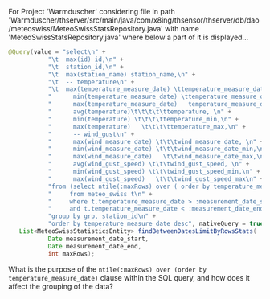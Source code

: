 For Project 'Warmduscher' considering file in path 'Warmduscher/thserver/src/main/java/com/x8ing/thsensor/thserver/db/dao/meteoswiss/MeteoSwissStatsRepository.java' with name 'MeteoSwissStatsRepository.java' where below a part of it is displayed... 
```java
@Query(value = "select\n" +
           "\t  max(id) id,\n" +
           "\t  station_id,\n" +
           "\t  max(station_name) station_name,\n" +
           "\t  -- temperature\n" +
           "\t  max(temperature_measure_date) \ttemperature_measure_date, \n" +
           "      min(temperature_measure_date) \ttemperature_measure_date_min,\n" +
           "      max(temperature_measure_date)   temperature_measure_date_max,\n" +
           "      avg(temperature)\t\t\t\t\ttemperature, \n" +
           "      min(temperature) \t\t\t\ttemperature_min,\n" +
           "      max(temperature)   \t\t\t\ttemperature_max,\n" +
           "      -- wind_gust\n" +
           "      max(wind_measure_date) \t\t\twind_measure_date, \n" +
           "      min(wind_measure_date) \t\t\twind_measure_date_min,\n" +
           "      max(wind_measure_date)   \t\twind_measure_date_max,\n" +
           "      avg(wind_gust_speed) \t\t\twind_gust_speed, \n" +
           "      min(wind_gust_speed) \t\t\twind_gust_speed_min,\n" +
           "      max(wind_gust_speed)   \t\t\twind_gust_speed_max\n" +
           "from (select ntile(:maxRows) over ( order by temperature_measure_date ) as grp, *\n" +
           "     from meteo_swiss t\n" +
           "     where t.temperature_measure_date > :measurement_date_start \n" +
           "     and t.temperature_measure_date < :measurement_date_end) t\n" +
           "group by grp, station_id\n" +
           "order by temperature_measure_date desc", nativeQuery = true)
   List<MeteoSwissStatisticsEntity> findBetweenDatesLimitByRowsStats(
           Date measurement_date_start,
           Date measurement_date_end,
           int maxRows);
```
What is the purpose of the `ntile(:maxRows) over (order by temperature_measure_date)` clause within the SQL query, and how does it affect the grouping of the data?